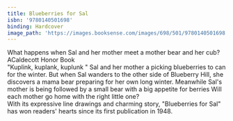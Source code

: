 ```yaml
---
title: Blueberries for Sal
isbn: '9780140501698'
binding: Hardcover
image_path: 'https://images.booksense.com/images/698/501/9780140501698.jpg'
---
```



What happens when Sal and her mother meet a mother bear and her cub? ACaldecott Honor Book&nbsp;
<br>"Kuplink, kuplank, kuplunk " Sal and her mother a picking blueberries to can for the winter. But when Sal wanders to the other side of Blueberry Hill, she discovers a mama bear preparing for her own long winter. Meanwhile Sal's mother is being followed by a small bear with a big appetite for berries Will each mother go home with the right little one?&nbsp;
<br>With its expressive line drawings and charming story, "Blueberries for Sal" has won readers' hearts since its first publication in 1948.